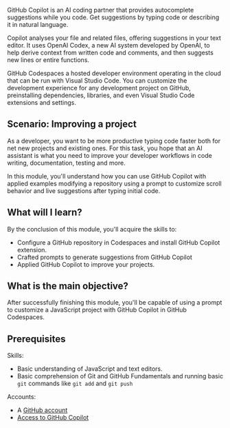 
GitHub Copilot is an AI coding partner that provides autocomplete suggestions while you code. Get suggestions by typing code or describing it in natural language.

Copilot analyses your file and related files, offering suggestions in your text editor. It uses OpenAI Codex, a new AI system developed by OpenAI, to help derive context from written code and comments, and then suggests new lines or entire functions.

GitHub Codespaces a hosted developer environment operating in the cloud that can be run with Visual Studio Code. You can customize the development experience for any development project on GitHub, preinstalling dependencies, libraries, and even Visual Studio Code extensions and settings.

## Scenario: Improving a project

As a developer, you want to be more productive typing code faster both for net new projects and existing ones. For this task, you hope that an AI assistant is what you need to improve your developer workflows in code writing, documentation, testing and more.

In this module, you'll understand how you can use GitHub Copilot with applied examples modifying a repository using a prompt to customize scroll behavior and live suggestions after typing initial code.

## What will I learn?

By the conclusion of this module, you'll acquire the skills to:

- Configure a GitHub repository in Codespaces and install GitHub Copilot extension.
- Crafted prompts to generate suggestions from GitHub Copilot
- Applied GitHub Copilot to improve your projects.

## What is the main objective?

After successfully finishing this module, you'll be capable of using a prompt to customize a JavaScript project with GitHub Copilot in GitHub Codespaces.

## Prerequisites

Skills:

- Basic understanding of JavaScript and text editors.
- Basic comprehension of Git and GitHub Fundamentals and running basic `git` commands like `git add` and `git push`

Accounts:

- A [GitHub account](https://github.com/login)
- [Access to GitHub Copilot](https://github.com/github-copilot/signup)
